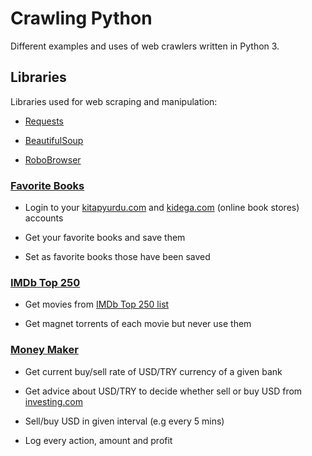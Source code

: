 # Crawling Python
Different examples and uses of web crawlers written in Python 3.

## Libraries

Libraries used for web scraping and manipulation:

* [Requests](https://github.com/requests/requests/)

* [BeautifulSoup](https://www.crummy.com/software/BeautifulSoup/bs4/doc/)

* [RoboBrowser](https://github.com/jmcarp/robobrowser)

### [Favorite Books](/favorite-books)

* Login to your [kitapyurdu.com](https://www.kitapyurdu.com) and [kidega.com](https://www.kidega.com) (online book stores) accounts

* Get your favorite books and save them

* Set as favorite books those have been saved

### [IMDb Top 250](/imdb-top-250)

* Get movies from [IMDb Top 250 list](https://www.imdb.com/chart/top)

* Get magnet torrents of each movie but never use them


### [Money Maker](/money-maker)

* Get current buy/sell rate of USD/TRY currency of a given bank

* Get advice about USD/TRY to decide whether sell or buy USD from [investing.com](https://www.investing.com/currencies/usd-try)

* Sell/buy USD in given interval (e.g every 5 mins)

* Log every action, amount and profit
